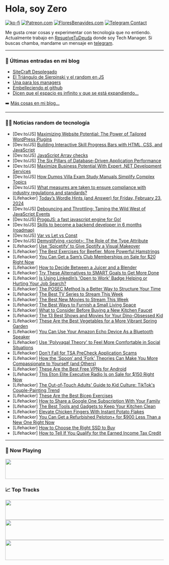# Hola, soy Zero

[![ko-fi](https://ko-fi.com/img/githubbutton_sm.svg)](https://ko-fi.com/J3J4N0LUK)
[![Patreon.com](https://img.shields.io/endpoint.svg?url=https%3A%2F%2Fshieldsio-patreon.vercel.app%2Fapi%3Fusername%3Dzerodragon%26type%3Dpatrons&style=for-the-badge)](https://patreon.com/zerodragon)
[![FloresBenavides.com](https://img.shields.io/website?down_message=oops&label=MiBlog&style=for-the-badge&up_message=online&url=https%3A%2F%2Ffloresbenavides.com)](https://floresbenavides.com)
[![Telegram Contact](https://img.shields.io/badge/escr%C3%ADbeme-ZeroDragon-%2326A5E4?style=for-the-badge&logo=telegram)](https://t.me/zerodragon)

Me gusta crear cosas y experimentar con tecnología que no entiendo.
Actualmente trabajo en [ResuelveTuDeuda](http://github.com/resuelve) donde soy Tech Manager.
Si buscas chamba, mandame un mensaje en [telegram](https://t.me/zerodragon).

---

### 📕 Últimas entradas en mi blog
<!-- BLOG-POST-LIST:START -->
- [SiteCraft Desplegado](https://floresbenavides.com/sitecraft-desplegado/)
- [El Triángulo de Sierpinski y el random en JS](https://floresbenavides.com/el-triangulo-de-sierpinski-y-el-random-en-js/)
- [Una para los managers](https://floresbenavides.com/una-para-los-managers/)
- [Embelleciendo el github](https://floresbenavides.com/embelleciendo-el-github/)
- [Dicen que el espacio es infinito y que se está expandiendo…](https://floresbenavides.com/dicen-que-el-espacio-es-infinito-y-que-se-esta-expandiendo/)
<!-- BLOG-POST-LIST:END -->

➡️ [Más cosas en mi blog...](https://floresbenavides.com)

---

### 👨‍💻 Noticias random de tecnología
<!-- TECH-POSTS:START -->
- [Dev.to/JS] [Maximizing Website Potential: The Power of Tailored WordPress Plugins](https://dev.to/jamesmartindev/maximizing-website-potential-the-power-of-tailored-wordpress-plugins-29id)
- [Dev.to/JS] [Building Interactive Skill Progress Bars with HTML, CSS, and JavaScript](https://dev.to/mattbug3/building-interactive-skill-progress-bars-with-html-css-and-javascript-e05)
- [Dev.to/JS] [JavaScript Array checks](https://dev.to/samassango/javascript-array-checks-4cje)
- [Dev.to/JS] [The Six Pillars of Database-Driven Application Performance](https://dev.to/nirtayeb/the-six-pillars-of-database-driven-application-performance-4mp1)
- [Dev.to/JS] [Maximize Business Potential With Expert .NET Development Services](https://dev.to/ecaterinateodo3/maximize-business-potential-with-expert-net-development-services-2618)
- [Dev.to/JS] [How Dumps Villa Exam Study Manuals Simplify Complex Topics](https://dev.to/moul1993/how-dumps-villa-exam-study-manuals-simplify-complex-topics-53ea)
- [Dev.to/JS] [What measures are taken to ensure compliance with industry regulations and standards?](https://dev.to/yagnapandya9/what-measures-are-taken-to-ensure-compliance-with-industry-regulations-and-standards-h4l)
- [Lifehacker] [Today’s Wordle Hints &lpar;and Answer&rpar; for Friday, February 23, 2024](https://lifehacker.com/entertainment/wordle-hint-answer-today)
- [Dev.to/JS] [Debouncing and Throttling: Taming the Wild West of JavaScript Events](https://dev.to/snaghub/debouncing-and-throttling-taming-the-wild-west-of-javascript-events-51mh)
- [Dev.to/JS] [ProgpJS: a fast javascript engine for Go!](https://dev.to/aditya_raj_1010/progpjs-a-fast-javascript-engine-for-go-mff)
- [Dev.to/JS] [Skills to become a backend developer in 6 months &lpar;roadmap&rpar;](https://dev.to/aditya_raj_1010/skills-to-become-a-backend-developer-in-6-months-roadmap-10pg)
- [Dev.to/JS] [Var vs Let vs Const](https://dev.to/ahnaf2009/var-vs-let-vs-const-1ipo)
- [Dev.to/JS] [Demystifying &lt;script&gt;: The Role of the Type Attribute](https://dev.to/amangupta/demystifying-the-role-of-the-type-attribute-25lp)
- [Lifehacker] [Use ‘Spicetify’ to Give Spotify a Visual Makeover](https://lifehacker.com/tech/how-to-customize-spotify)
- [Lifehacker] [The Best Exercises for Beefier, More Powerful Hamstrings](https://lifehacker.com/health/the-best-hamstring-exercises)
- [Lifehacker] [You Can Get a Sam’s Club Memberships on Sale for $20 Right Now](https://lifehacker.com/sams-club-membership-sale)
- [Lifehacker] [How to Decide Between a Juicer and a Blender](https://lifehacker.com/food-drink/juicer-versus-blender-and-which-one-you-need)
- [Lifehacker] [Try These Alternatives to SMART Goals to Get More Done](https://lifehacker.com/work/alternatives-to-smart-goals-to-get-more-done)
- [Lifehacker] [Is Using LinkedIn’s &#39;Open to Work&#39; Badge Helping or Hurting Your Job Search?](https://lifehacker.com/work/pros-and-cons-of-using-linkedins-open-to-work-badge)
- [Lifehacker] [The POSEC Method Is a Better Way to Structure Your Time](https://lifehacker.com/work/use-the-posec-method-to-structure-your-time)
- [Lifehacker] [The Best TV Series to Stream This Week](https://lifehacker.com/entertainment/best-new-tv-series-stream-this-week)
- [Lifehacker] [The Best New Movies to Stream This Week](https://lifehacker.com/entertainment/best-new-movies-stream-this-week)
- [Lifehacker] [The Best Ways to Furnish a Small Living Space](https://lifehacker.com/home/best-ways-to-furnish-small-space)
- [Lifehacker] [What to Consider Before Buying a New Kitchen Faucet](https://lifehacker.com/home/how-to-choose-a-faucet-for-your-kitchen)
- [Lifehacker] [The 13 Best Shows and Movies for Your Dino-Obsessed Kid](https://lifehacker.com/entertainment/best-shows-and-movies-for-dino-obsessed-kid)
- [Lifehacker] [These Are the Best Vegetables for a More Vibrant Spring Garden](https://lifehacker.com/home/best-vegetables-for-a-more-vibrant-spring-garden)
- [Lifehacker] [You Can Use Your Amazon Echo Device As a Bluetooth Speaker](https://lifehacker.com/tech/how-to-use-alexa-as-a-speaker)
- [Lifehacker] [Use &#39;Polyvagal Theory&#39; to Feel More Comfortable in Social Situations](https://lifehacker.com/relationships/use-polyvagal-theory-in-social-situations)
- [Lifehacker] [Don&#39;t Fall for TSA PreCheck Application Scams](https://lifehacker.com/travel/dont-fall-for-tsa-precheck-application-scams)
- [Lifehacker] [How the ‘Spoon’ and ‘Fork&#39; Theories Can Make You More Compassionate to Yourself &lpar;and Others&rpar;](https://lifehacker.com/health/what-are-the-spoon-and-fork-theories)
- [Lifehacker] [These Are the Best Free VPNs for Android](https://lifehacker.com/tech/best-free-vpns-for-android)
- [Lifehacker] [This Eton Elite Executive Radio Is on Sale for $150 Right Now](https://lifehacker.com/eton-elite-executive-radio-sale)
- [Lifehacker] [The Out-of-Touch Adults&#39; Guide to Kid Culture: TikTok&#39;s Couple-Painting Trend](https://lifehacker.com/entertainment/tiktoks-couple-painting-trend-out-of-touch-adults-guide-to-kid-culture)
- [Lifehacker] [These Are the Best Bicep Exercises](https://lifehacker.com/health/best-bicep-exercises)
- [Lifehacker] [How to Share a Google One Subscription With Your Family](https://lifehacker.com/tech/how-to-share-google-one-subscription-with-family)
- [Lifehacker] [The Best Tools and Gadgets to Keep Your Kitchen Clean](https://lifehacker.com/home/best-tools-and-gadgets-for-cleaning-your-kitchen)
- [Lifehacker] [Elevate Chicken Fingers With Instant Potato Flakes](https://lifehacker.com/food-drink/chicken-fingers-with-instant-potato-flakes-recipe)
- [Lifehacker] [You Can Get a Refurbished Peloton+ for $900 Less Than a New One Right Now](https://lifehacker.com/health/refurbished-peloton-plus-deal)
- [Lifehacker] [How to Choose the Right SSD to Buy](https://lifehacker.com/tech/how-to-choose-ssd-to-buy)
- [Lifehacker] [How to Tell If You Qualify for the Earned Income Tax Credit](https://lifehacker.com/do-i-qualify-for-the-earned-income-tax-credit-1846286780)<!-- TECH-POSTS:END -->

---

### 🎵 Now Playing
<a href="https://spotify-now-playing-dun.vercel.app/now-playing?open"><img src="https://spotify-now-playing-dun.vercel.app/now-playing" width="540" height="64"></a>

### 📈 Top Tracks
<a href="https://spotify-now-playing-dun.vercel.app/top-tracks?i=1&open"><img src="https://spotify-now-playing-dun.vercel.app/top-tracks?i=1" width="540" height="64"></a>
<a href="https://spotify-now-playing-dun.vercel.app/top-tracks?i=2&open"><img src="https://spotify-now-playing-dun.vercel.app/top-tracks?i=2" width="540" height="64"></a>
<a href="https://spotify-now-playing-dun.vercel.app/top-tracks?i=3&open"><img src="https://spotify-now-playing-dun.vercel.app/top-tracks?i=3" width="540" height="64"></a>

